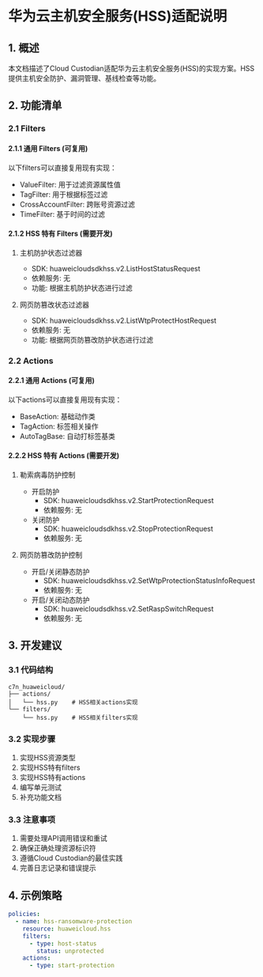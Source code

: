 # 华为云主机安全服务(HSS)适配说明

## 1. 概述

本文档描述了Cloud Custodian适配华为云主机安全服务(HSS)的实现方案。HSS提供主机安全防护、漏洞管理、基线检查等功能。

## 2. 功能清单

### 2.1 Filters

#### 2.1.1 通用 Filters (可复用)

以下filters可以直接复用现有实现：

- ValueFilter: 用于过滤资源属性值
- TagFilter: 用于根据标签过滤
- CrossAccountFilter: 跨账号资源过滤
- TimeFilter: 基于时间的过滤

#### 2.1.2 HSS 特有 Filters (需要开发)

1. 主机防护状态过滤器
   - SDK: huaweicloudsdkhss.v2.ListHostStatusRequest
   - 依赖服务: 无
   - 功能: 根据主机防护状态进行过滤

2. 网页防篡改状态过滤器
   - SDK: huaweicloudsdkhss.v2.ListWtpProtectHostRequest
   - 依赖服务: 无
   - 功能: 根据网页防篡改防护状态进行过滤

### 2.2 Actions

#### 2.2.1 通用 Actions (可复用)

以下actions可以直接复用现有实现：

- BaseAction: 基础动作类
- TagAction: 标签相关操作
- AutoTagBase: 自动打标签基类

#### 2.2.2 HSS 特有 Actions (需要开发)

1. 勒索病毒防护控制
   - 开启防护
     - SDK: huaweicloudsdkhss.v2.StartProtectionRequest
     - 依赖服务: 无
   - 关闭防护
     - SDK: huaweicloudsdkhss.v2.StopProtectionRequest
     - 依赖服务: 无

2. 网页防篡改防护控制
   - 开启/关闭静态防护
     - SDK: huaweicloudsdkhss.v2.SetWtpProtectionStatusInfoRequest
     - 依赖服务: 无
   - 开启/关闭动态防护
     - SDK: huaweicloudsdkhss.v2.SetRaspSwitchRequest
     - 依赖服务: 无

## 3. 开发建议

### 3.1 代码结构

```
c7n_huaweicloud/
├── actions/
│   └── hss.py    # HSS相关actions实现
└── filters/
    └── hss.py    # HSS相关filters实现
```

### 3.2 实现步骤

1. 实现HSS资源类型
2. 实现HSS特有filters
3. 实现HSS特有actions
4. 编写单元测试
5. 补充功能文档

### 3.3 注意事项

1. 需要处理API调用错误和重试
2. 确保正确处理资源标识符
3. 遵循Cloud Custodian的最佳实践
4. 完善日志记录和错误提示

## 4. 示例策略

```yaml
policies:
  - name: hss-ransomware-protection
    resource: huaweicloud.hss
    filters:
      - type: host-status
        status: unprotected
    actions:
      - type: start-protection
```
